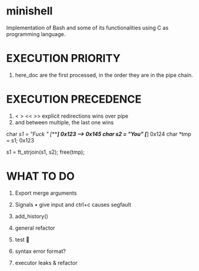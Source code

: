 # minishell
Implementation of Bash and some of its functionalities using C as programming language.

# EXECUTION PRIORITY
1) here_doc are the first processed, in the order they are in the pipe chain.

# EXECUTION PRECEDENCE
1) < > << >> explicit redirections wins over pipe
2) and between multiple, the last one wins

char *s1 = "Fuck " [******] 0x123 --> 0x145
char *s2 = "You"   [****]	0x124
char *tmp = s1; 0x123

s1 = ft_strjoin(s1, s2);
free(tmp);

# WHAT TO DO
1) Export merge arguments
2) Signals
	• give input and ctrl+c causes segfault
3) add_history()
5) general refactor
6) test 🤬
7) syntax error format?

4) executor leaks & refactor
